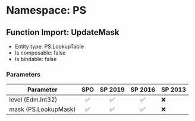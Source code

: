 # Namespace: PS

## Function Import: UpdateMask

- Entity type: PS.LookupTable
- Is composable: false
- Is bindable: false

### Parameters

Parameter | SPO | SP 2019 | SP 2016 | SP 2013
----------|:---:|:-------:|:-------:|:-------
level (Edm.Int32) | ✅ | ✅ | ✅ | ❌
mask (PS.LookupMask) | ✅ | ✅ | ✅ | ❌